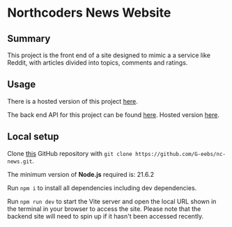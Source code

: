 # Northcoders News Website

## Summary

This project is the front end of a site designed to mimic a a service like Reddit, with articles divided into topics, comments and ratings.

## Usage

There is a hosted version of this project [here](https://nc-news-geebs.netlify.app/).

The back end API for this project can be found [here](https://github.com/G-eebs/northcoders-news-api). Hosted version [here](https://northcoders-news-api-zzkn.onrender.com/).

## Local setup

Clone [this](https://github.com/G-eebs/nc-news) GitHub repository with `git clone https://github.com/G-eebs/nc-news.git`.

The minimum version of **Node.js** required is: 21.6.2

Run `npm i` to install all dependencies including dev dependencies.

Run `npm run dev` to start the Vite server and open the local URL shown in the terminal in your browser to access the site. Please note that the backend site will need to spin up if it hasn't been accessed recently.